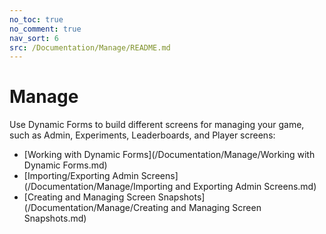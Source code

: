 ```yaml
---
no_toc: true
no_comment: true
nav_sort: 6
src: /Documentation/Manage/README.md
---
```


# Manage

Use Dynamic Forms to build different screens for managing your game, such as Admin, Experiments, Leaderboards, and Player screens:
* [Working with Dynamic Forms](/Documentation/Manage/Working with Dynamic Forms.md)
* [Importing/Exporting Admin Screens](/Documentation/Manage/Importing and Exporting Admin Screens.md)
* [Creating and Managing Screen Snapshots](/Documentation/Manage/Creating and Managing Screen Snapshots.md)
